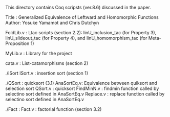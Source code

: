 This directory contains Coq scripsts (ver.8.6) discussed in the paper. 

Title : Generalized Equivalence of Leftward and Homomorphic Functions
Author: Yosuke Yamamot and Chris Dutchyn


FoldLib.v  : Ltac scripts (section 2.2): linU_inclusion_tac (for Property 3),
	     linU_slideout_tac (for Property 4),
             and linU_homomorphism_tac (for Meta-Proposition 1) 

MyLib.v    : Library for the project

cata.v     : List-catamorphisms  (section 2)

./ISort
ISort.v    : insertion sort (section 1)

./QSort    : quicksort (3.1)
AnaSortEq.v: Equivalence between quiksort and selection sort
QSort.v    : quicksort 
FindMinN.v : findmin function called by selectino sort defined in AnaSortEq.v
Replace.v  : replace function called by selectino sort defined in AnaSortEq.v

./Fact     : 
Fact.v     : factorial function (section 3.2)


